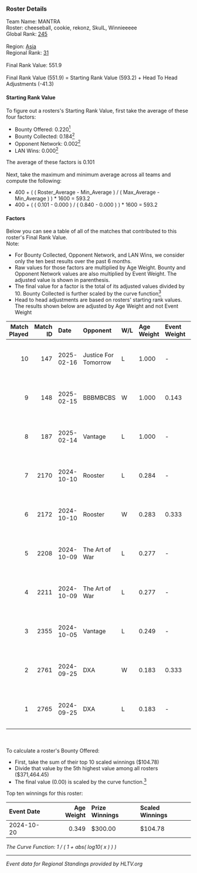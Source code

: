 ### Roster Details<br />
Team Name: MANTRA<br />
Roster: cheeseball, cookie, rekonz, SkulL, Winnieeeee<br />
Global Rank: [245](../../standings_global_2025_02_24.md)<br />
<br />
Region: [Asia]( ../../standings_asia_2025_02_24.md)<br />
Regional Rank: [31]( ../../standings_asia_2025_02_24.md)<br />
<br />
Final Rank Value:  551.9<br />
<br />
Final Rank Value (551.9) = Starting Rank Value (593.2) + Head To Head Adjustments (-41.3)<br />

#### Starting Rank Value<br />
To figure out a rosters's Starting Rank Value, first take the average of these four factors:<br />
- Bounty Offered: 0.220[<sup>1</sup>](#table2)
- Bounty Collected: 0.184[<sup>2</sup>](#table1)
- Opponent Network: 0.002[<sup>2</sup>](#table1)
- LAN Wins: 0.000[<sup>2</sup>](#table1)

The average of these factors is 0.101<br />
<br />
Next, take the maximum and minimum average across all teams and compute the following:<br />
- 400 + ( ( Roster_Average - Min_Average ) / ( Max_Average - Min_Average ) ) * 1600 = 593.2
- 400 + ( ( 0.101 - 0.000 ) / ( 0.840 - 0.000 ) ) * 1600 = 593.2


#### Factors<br />
Below you can see a table of all of the matches that contributed to this roster's Final Rank Value.<br />
Note:<br />

- For Bounty Collected, Opponent Network, and LAN Wins, we consider only the ten best results over the past 6 months.
- Raw values for those factors are multiplied by Age Weight. Bounty and Opponent Network values are also multiplied by Event Weight. The adjusted value is shown in parenthesis.
- The final value for a factor is the total of its adjusted values divided by 10. Bounty Collected is further scaled by the curve function[<sup>3</sup>](#curveFunction)
- Head to head adjustments are based on rosters' starting rank values. The results shown below are adjusted by Age Weight and not Event Weight
<span id="table1"></span><br />


| Match Played | Match ID | Date       | Opponent             | W/L | Age Weight | Event Weight | Bounty Collected | Opponent Network | LAN Wins  | H2H Adj. | Roster                                        |
| -: | -: | :- | :- | :- | :- | :- | :- | :- | :- | -: | :- |
|           10 |      147 | 2025-02-16 | Justice For Tomorrow | L   | 1.000      | -            | -                | -                | -         |   -18.45 | cheeseball, cookie, rekonz, SkulL, Winnieeeee |
|            9 |      148 | 2025-02-15 | BBBMBCBS             | W   | 1.000      | 0.143        | 0.000 (0.000)    | 0.000 (0.000)    | 0 (0.000) |     8.47 | cheeseball, cookie, rekonz, SkulL, Winnieeeee |
|            8 |      187 | 2025-02-14 | Vantage              | L   | 1.000      | -            | -                | -                | -         |   -19.55 | cheeseball, cookie, rekonz, SkulL, Winnieeeee |
|            7 |     2170 | 2024-10-10 | Rooster              | L   | 0.284      | -            | -                | -                | -         |    -3.86 | cheeseball, cookie, Reapz, rekonz, Winnieeeee |
|            6 |     2172 | 2024-10-10 | Rooster              | W   | 0.283      | 0.333        | 0.004 (0.000)    | 0.222 (0.021)    | 0 (0.000) |     5.16 | cheeseball, cookie, Reapz, rekonz, Winnieeeee |
|            5 |     2208 | 2024-10-09 | The Art of War       | L   | 0.277      | -            | -                | -                | -         |    -3.92 | cheeseball, cookie, Reapz, rekonz, Winnieeeee |
|            4 |     2211 | 2024-10-09 | The Art of War       | L   | 0.277      | -            | -                | -                | -         |    -4.01 | cheeseball, cookie, Reapz, rekonz, Winnieeeee |
|            3 |     2355 | 2024-10-05 | Vantage              | L   | 0.249      | -            | -                | -                | -         |    -5.14 | cheeseball, cookie, Reapz, rekonz, Winnieeeee |
|            2 |     2761 | 2024-09-25 | DXA                  | W   | 0.183      | 0.333        | 0.000 (0.000)    | 0.041 (0.003)    | 0 (0.000) |     2.90 | cheeseball, cookie, Reapz, rekonz, Winnieeeee |
|            1 |     2765 | 2024-09-25 | DXA                  | L   | 0.183      | -            | -                | -                | -         |    -2.92 | cheeseball, cookie, Reapz, rekonz, Winnieeeee |

<br />
<span id="table2"></span><br />
To calculate a roster's Bounty Offered:<br />

- First, take the sum of their top 10 scaled winnings ($104.78)
- Divide that value by the 5th highest value among all rosters ($371,464.45)
- The final value (0.00) is scaled by the curve function.[<sup>3</sup>](#curveFunction)

Top ten winnings for this roster:<br />

| Event Date | Age Weight | Prize Winnings | Scaled Winnings |
| :- | -: | :- | :- |
| 2024-10-20 |      0.349 | $300.00        | $104.78         |


<span id="curveFunction"></span>_The Curve Function: 1 / ( 1 + abs( log10( x ) ) )_<br />

---
_Event data for Regional Standings provided by HLTV.org_<br />
